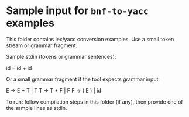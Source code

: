 # Sample input for `bnf-to-yacc` examples

This folder contains lex/yacc conversion examples. Use a small token stream or grammar fragment.

Sample stdin (tokens or grammar sentences):

id = id + id

Or a small grammar fragment if the tool expects grammar input:

E -> E + T | T
T -> T * F | F
F -> ( E ) | id

To run: follow compilation steps in this folder (if any), then provide one of the sample lines as stdin.
